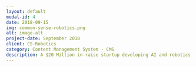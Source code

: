 ```yaml
---
layout: default
modal-id: 4
date: 2018-09-15
img: common-sense-robotics.png
alt: image-alt
project-date: September 2018
client: CS-Robotics
category: Content Management System - CMS
description: A $20 Million in-raise startup developing AI and robotics tech to help online grocery retailers,<a href="https://www.cs-robotics.com">Common-Sense Robotics</a>.
---
```

